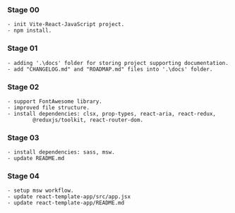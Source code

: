 ### Stage 00
	- init Vite-React-JavaScript project.
	- npm install.

### Stage 01
	- adding '.\docs' folder for storing project supporting documentation.
	- add "CHANGELOG.md" and "ROADMAP.md" files into '.\docs' folder.

### Stage 02
	- support FontAwesome library.
	- improved file structure.
	- install dependencies: clsx, prop-types, react-aria, react-redux, 
			@reduxjs/toolkit, react-router-dom.

### Stage 03
	- install dependencies: sass, msw.
	- update README.md

### Stage 04
	- setup msw workflow.
	- update react-template-app/src/app.jsx
	- update react-template-app/README.md